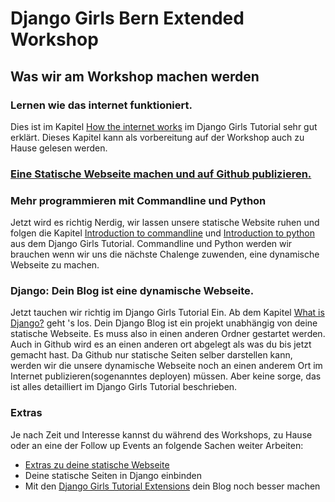 # Django Girls Bern Extended Workshop

## Was wir am Workshop machen werden

### Lernen wie das internet funktioniert.

Dies ist im Kapitel [How the internet works](https://tutorial.djangogirls.org/en/how_the_internet_works/) im Django Girls Tutorial sehr gut erklärt. Dieses Kapitel kann als vorbereitung auf der Workshop auch zu Hause gelesen werden.

### [Eine Statische Webseite machen und auf Github publizieren.](/chapter1.md)

### Mehr programmieren mit Commandline und Python

Jetzt wird es richtig Nerdig, wir lassen unsere statische Website ruhen und folgen die Kapitel [Introduction to commandline](https://tutorial.djangogirls.org/en/intro_to_command_line/) und [Introduction to python](https://tutorial.djangogirls.org/en/python_introduction/) aus dem Django Girls Tutorial. Commandline und Python werden wir brauchen wenn wir uns die nächste Chalenge zuwenden, eine dynamische Webseite zu machen.

### Django: Dein Blog ist eine dynamische Webseite.

Jetzt tauchen wir richtig im Django Girls Tutorial Ein. Ab dem Kapitel [What is Django?](https://tutorial.djangogirls.org/en/django/) geht 's los. Dein Django Blog ist ein projekt unabhängig von deine statische Webseite. Es muss also in einen anderen Ordner gestartet werden. Auch in Github wird es an einen anderen ort abgelegt als was du bis jetzt gemacht hast. Da Github nur statische Seiten selber darstellen kann, werden wir die unsere dynamische Webseite noch an einen anderem Ort im Internet publizieren\(sogenanntes deployen\) müssen. Aber keine sorge, das ist alles detailliert im Django Girls Tutorial beschrieben.

### Extras

Je nach Zeit und Interesse kannst du während des Workshops, zu Hause oder an eine der Follow up Events an folgende Sachen weiter Arbeiten:

* [Extras zu deine statische Webseite](/extras-zu-deine-statische-webseite.md)
* Deine statische Seiten in Django einbinden
* Mit den [Django Girls Tutorial Extensions](https://djangogirls.gitbooks.io/django-girls-tutorial-extensions/content/) dein Blog noch besser machen



